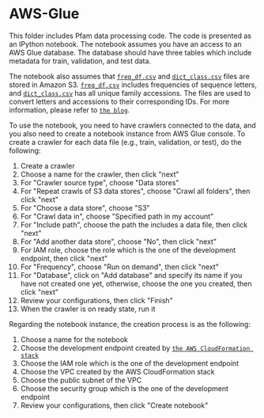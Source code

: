 # AWS-Glue

This folder includes Pfam data processing code. The code is presented as an IPython notebook. The notebook assumes you have an access to an AWS Glue database. The database should have three tables which include metadata for train, validation, and test data. 

The notebook also assumes that [`freq_df.csv`](./freq_df.csv) and [`dict_class.csv`](./dict_class.csv) files are stored in Amazon S3. [`freq_df.csv`](./freq_df.csv) includes frequencies of sequence letters, and [`dict_class.csv`](./dict_class.csv) has all unique family accessions. The files are used to convert letters and accessions to their corresponding IDs. For more information, please refer to [`the blog`](https://fahadsahli.com/protein-annotation-machine-learning-based-approach/).

To use the notebook, you need to have crawlers connected to the data, and you also need to create a notebook instance from AWS Glue console. To create a crawler for each data file (e.g., train, validation, or test), do the following:
1. Create a crawler
2. Choose a name for the crawler, then click "next"
3. For "Crawler source type", choose "Data stores"
4. For "Repeat crawls of S3 data stores", choose "Crawl all folders", then click "next"
5. For "Choose a data store", choose "S3"
6. For "Crawl data in", choose "Specified path in my account"
7. For "Include path", choose the path the includes a data file, then click "next"
8. For "Add another data store", choose "No", then click "next"
9. For IAM role, choose the role which is the one of the development endpoint, then click "next"
10. For "Frequency", choose "Run on demand", then click "next"
11. For "Database", click on "Add database" and specify its name if you have not created one yet, otherwise, choose the one you created, then click "next"
12. Review your configurations, then click "Finish"
13. When the crawler is on ready state, run it

Regarding the notebook instance, the creation process is as the following:
1. Choose a name for the notebook
2. Choose the development endpoint created by [`the AWS CloudFormation stack`](https://github.com/FahadSahli/protein-annotation/blob/main/YAML-templates/training-template.yaml) 
3. Choose the IAM role which is the one of the development endpoint
4. Choose the VPC created by the AWS CloudFormation stack
5. Choose the public subnet of the VPC
6. Choose the security group which is the one of the development endpoint
7. Review your configurations, then click "Create notebook"

